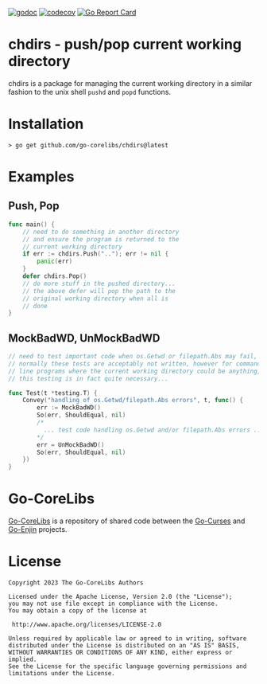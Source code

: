 [![godoc](https://img.shields.io/badge/godoc-reference-blue.svg)](https://pkg.go.dev/github.com/go-corelibs/chdirs)
[![codecov](https://codecov.io/gh/go-corelibs/chdirs/graph/badge.svg?token=8I3llBeXkL)](https://codecov.io/gh/go-corelibs/chdirs)
[![Go Report Card](https://goreportcard.com/badge/github.com/go-corelibs/chdirs)](https://goreportcard.com/report/github.com/go-corelibs/chdirs)

# chdirs - push/pop current working directory

chdirs is a package for managing the current working directory in a similar
fashion to the unix shell `pushd` and `popd` functions.

# Installation

``` shell
> go get github.com/go-corelibs/chdirs@latest
```

# Examples

## Push, Pop

``` go
func main() {
    // need to do something in another directory
    // and ensure the program is returned to the
    // current working directory
    if err := chdirs.Push(".."); err != nil {
        panic(err)
    }
    defer chdirs.Pop()
    // do more stuff in the pushed directory...
    // the above defer will pop the path to the
    // original working directory when all is
    // done
}
```

## MockBadWD, UnMockBadWD

``` go
// need to test important code when os.Getwd or filepath.Abs may fail,
// normally these tests are acceptably not written, however for command
// line programs where the current working directory could be anything,
// this testing is in fact quite necessary...

func Test(t *testing.T) {
    Convey("handling of os.Getwd/filepath.Abs errors", t, func() {
        err := MockBadWD()
        So(err, ShouldEqual, nil)
        /*
          ... test code handling os.Getwd and/or filepath.Abs errors ...
        */
        err = UnMockBadWD()
        So(err, ShouldEqual, nil)
    })
}
```

# Go-CoreLibs

[Go-CoreLibs] is a repository of shared code between the [Go-Curses] and
[Go-Enjin] projects.

# License

```
Copyright 2023 The Go-CoreLibs Authors

Licensed under the Apache License, Version 2.0 (the "License");
you may not use file except in compliance with the License.
You may obtain a copy of the license at

 http://www.apache.org/licenses/LICENSE-2.0

Unless required by applicable law or agreed to in writing, software
distributed under the License is distributed on an "AS IS" BASIS,
WITHOUT WARRANTIES OR CONDITIONS OF ANY KIND, either express or implied.
See the License for the specific language governing permissions and
limitations under the License.
```

[Go-CoreLibs]: https://github.com/go-corelibs
[Go-Curses]: https://github.com/go-curses
[Go-Enjin]: https://github.com/go-enjin
